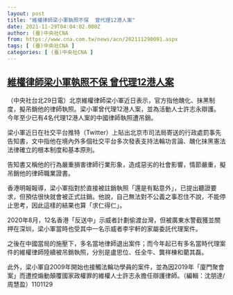 ```yaml
---
layout: post
title: "維權律師梁小軍執照不保  曾代理12港人案"
date: 2021-11-29T04:04:02.000Z
author: (臺)中央社CNA
from: https://www.cna.com.tw/news/acn/202111290091.aspx
tags: [ (臺)中央社CNA ]
categories: [ (臺)中央社CNA ]
---
```

<!--1638158642000-->
[維權律師梁小軍執照不保  曾代理12港人案](https://www.cna.com.tw/news/acn/202111290091.aspx)
------

<div>
<div></div><div><p>（中央社台北29日電）北京維權律師梁小軍近日表示，官方指他醜化、抹黑制度，擬吊銷他的律師執照。梁小軍曾代理12港人案，並為活動人士許志永辯護。今年至少已有4名代理12港人案的中國律師執照遭吊銷。</p><p>梁小軍近日在社交平台推特（Twitter）上貼出北京市司法局寄送的行政處罰事先告知書，文中指他在境內外多個社交平台多次發表支持法輪功言論、醜化抹黑憲法法律確立的根本制度和基本原則。</p><p>告知書又稱他的行為嚴重損害律師行業形象，造成惡劣的社會影響，情節嚴重，擬吊銷他的律師職業證書。</p><p>香港明報報導，梁小軍指對於直接被註銷執照「還是有點意外」，已提出聽證要求，但預估很快就會被正式註銷。他說，自己無法對不公義之事忍住不說，不能停止思考，因此這樣的結果也算「求仁得仁」。</p><p>2020年8月，12名香港「反送中」示威者計劃偷渡台灣，但被廣東水警截獲並關押在深圳，梁小軍當時也受其中一名示威者李宇軒的家屬委託代理案件。</p><p>之後在中國當局的施壓下，多名當地律師退出案件；而今年起已有多名當時代理案件的維權律師陸續被吊銷執照，分別是盧思位、任全牛、龔祥棟和藺其磊。</p><p>此外，梁小軍自2009年開始也接觸法輪功學員的案件，並為因2019年「廈門聚會案」而遭控煽動顛覆國家政權罪的維權人士許志永擔任辯護律師。（編輯：沈朋達/周慧盈）1101129</p></div>
</div>
